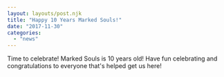 ```yaml
---
layout: layouts/post.njk
title: "Happy 10 Years Marked Souls!"
date: "2017-11-30"
categories: 
  - "news"
---
```


Time to celebrate! Marked Souls is 10 years old! Have fun celebrating and congratulations to everyone that's helped get us here!

<img src="{{ '/img/posts/10year-anniversary.jpg' | url }}" alt="" class="img-fluid" />